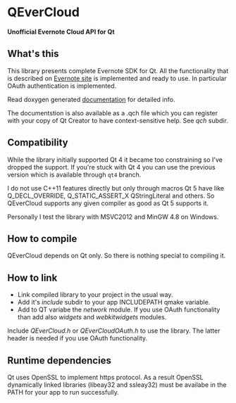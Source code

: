 QEverCloud
==========

**Unofficial Evernote Cloud API for Qt**

## What's this

This library presents complete Evernote SDK for Qt. 
All the functionality that is described on [Evernote site](http://dev.evernote.com/doc/)
is implemented and ready to use. In particular OAuth authentication is implemented.

Read doxygen generated [documentation](http://mgsxx.github.io/QEverCloud) for detailed info.

The documentstion is also available as a .qch file which you can register with
your copy of Qt Creator to have context-sensitive help. See *qch* subdir.


## Compatibility

While the library initially supported Qt 4 it became too constraining so I've dropped the support.
If you're stuck with Qt 4 you can use the previous version which is available through `qt4` branch.

I do not use C++11 features directly but only through macros Qt 5 have like Q_DECL_OVERRIDE, Q_STATIC_ASSERT_X
QStringLiteral and others. So QEverCloud supports any given compiler as good as Qt 5 supports it.

Personally I test the library with MSVC2012 and MinGW 4.8 on Windows.

## How to compile

QEverCloud depends on Qt only. So there is nothing special to compiling it.


## How to link

* Link compiled library to your project in the usual way. 
* Add it's *include* subdir to your app INCLUDEPATH qmake variable.
* Add to QT variabe the *network* module. If you use OAuth functionality than add also *widgets* and *webkitwidgets* modules.

Include *QEverCloud.h* or *QEverCloudOAuth.h* to use the library. The latter header is needed if you use OAuth functionality.


## Runtime dependencies

Qt uses OpenSSL to implement https protocol. As a result OpenSSL dynamically linked libraries (libeay32 and ssleay32) must be 
availabe in the PATH for your app to run successfully.


